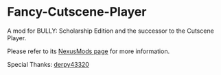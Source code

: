 # Fancy-Cutscene-Player
A mod for BULLY: Scholarship Edition and the successor to the Cutscene Player.

Please refer to its [NexusMods page](https://www.nexusmods.com/bullyscholarshipedition/mods/87) for more information.

Special Thanks:
[derpy43320](https://github.com/derpy54320)